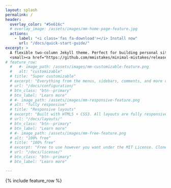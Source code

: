 ```yaml
---
layout: splash
permalink: /
header:
  overlay_color: "#5e616c"
  # overlay_image: /assets/images/mm-home-page-feature.jpg
  actions:
    - label: "<i class='fas fa-download'></i> Install now"
      url: "/docs/quick-start-guide/"
excerpt: >
  A flexible two-column Jekyll theme. Perfect for building personal sites, blogs, and portfolios.<br />
  <small><a href="https://github.com/mmistakes/minimal-mistakes/releases/tag/4.17.0">Latest release v4.17.0</a></small>
# feature_row:
  #   #- image_path: /assets/images/mm-customizable-feature.png
  #   alt: "customizable"
  # title: "Super customizable"
  # excerpt: "Everything from the menus, sidebars, comments, and more can be configured or set with YAML Front Matter."
  # url: "/docs/configuration/"
  # btn_class: "btn--primary"
  # btn_label: "Learn more"
  # #- image_path: /assets/images/mm-responsive-feature.png
  # alt: "fully responsive"
  # title: "Responsive layouts"
  # excerpt: "Built with HTML5 + CSS3. All layouts are fully responsive with helpers to augment your content."
  # url: "/docs/layouts/"
  # btn_class: "btn--primary"
  # btn_label: "Learn more"
  # #- image_path: /assets/images/mm-free-feature.png
  # alt: "100% free"
  # title: "100% free"
  # excerpt: "Free to use however you want under the MIT License. Clone it, fork it, customize it... whatever!"
  # url: "/docs/license/"
  # btn_class: "btn--primary"
  # btn_label: "Learn more"      

---
```


{% include feature_row %}
